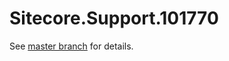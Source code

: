 # Sitecore.Support.101770

See [master branch](https://github.com/sitecoresupport/Sitecore.Support.101770) for details.